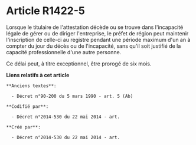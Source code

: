 # Article R1422-5

Lorsque le titulaire de l'attestation décède ou se trouve dans l'incapacité légale de gérer ou de diriger l'entreprise, le
préfet de région peut maintenir l'inscription de celle-ci au registre pendant une période maximum d'un an à compter du jour
du décès ou de l'incapacité, sans qu'il soit justifié de la capacité professionnelle d'une autre personne.

Ce délai peut, à titre exceptionnel, être prorogé de six mois.

**Liens relatifs à cet article**

	**Anciens textes**:

	  - Décret n°90-200 du 5 mars 1990 - art. 5 (Ab)

	**Codifié par**:

	  - Décret n°2014-530 du 22 mai 2014 - art.

	**Créé par**:

	  - Décret n°2014-530 du 22 mai 2014 - art.
